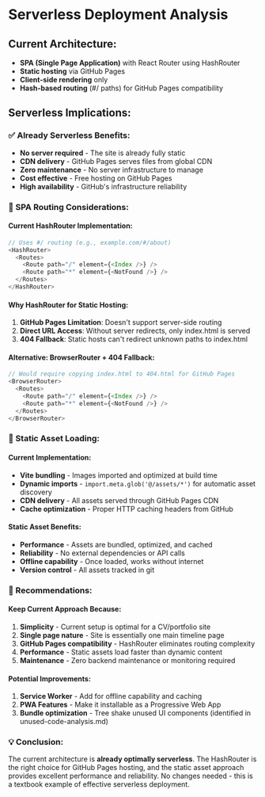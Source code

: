 # Serverless Deployment Analysis

## Current Architecture:
- **SPA (Single Page Application)** with React Router using HashRouter
- **Static hosting** via GitHub Pages
- **Client-side rendering** only
- **Hash-based routing** (#/ paths) for GitHub Pages compatibility

## Serverless Implications:

### ✅ Already Serverless Benefits:
- **No server required** - The site is already fully static
- **CDN delivery** - GitHub Pages serves files from global CDN
- **Zero maintenance** - No server infrastructure to manage
- **Cost effective** - Free hosting on GitHub Pages
- **High availability** - GitHub's infrastructure reliability

### 🤔 SPA Routing Considerations:

#### Current HashRouter Implementation:
```javascript
// Uses #/ routing (e.g., example.com/#/about)
<HashRouter>
  <Routes>
    <Route path="/" element={<Index />} />
    <Route path="*" element={<NotFound />} />
  </Routes>
</HashRouter>
```

#### Why HashRouter for Static Hosting:
1. **GitHub Pages Limitation**: Doesn't support server-side routing
2. **Direct URL Access**: Without server redirects, only index.html is served
3. **404 Fallback**: Static hosts can't redirect unknown paths to index.html

#### Alternative: BrowserRouter + 404 Fallback:
```javascript
// Would require copying index.html to 404.html for GitHub Pages
<BrowserRouter>
  <Routes>
    <Route path="/" element={<Index />} />
    <Route path="*" element={<NotFound />} />
  </Routes>
</BrowserRouter>
```

### 📁 Static Asset Loading:

#### Current Implementation:
- **Vite bundling** - Images imported and optimized at build time
- **Dynamic imports** - `import.meta.glob('@/assets/*')` for automatic asset discovery
- **CDN delivery** - All assets served through GitHub Pages CDN
- **Cache optimization** - Proper HTTP caching headers from GitHub

#### Static Asset Benefits:
- **Performance** - Assets are bundled, optimized, and cached
- **Reliability** - No external dependencies or API calls
- **Offline capability** - Once loaded, works without internet
- **Version control** - All assets tracked in git

### 🚀 Recommendations:

#### Keep Current Approach Because:
1. **Simplicity** - Current setup is optimal for a CV/portfolio site
2. **Single page nature** - Site is essentially one main timeline page
3. **GitHub Pages compatibility** - HashRouter eliminates routing complexity
4. **Performance** - Static assets load faster than dynamic content
5. **Maintenance** - Zero backend maintenance or monitoring required

#### Potential Improvements:
1. **Service Worker** - Add for offline capability and caching
2. **PWA Features** - Make it installable as a Progressive Web App
3. **Bundle optimization** - Tree shake unused UI components (identified in unused-code-analysis.md)

### 💡 Conclusion:
The current architecture is **already optimally serverless**. The HashRouter is the right choice for GitHub Pages hosting, and the static asset approach provides excellent performance and reliability. No changes needed - this is a textbook example of effective serverless deployment.